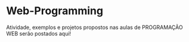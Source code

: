 # Web-Programming
Atividade, exemplos e projetos propostos nas aulas de PROGRAMAÇÃO WEB serão postados aqui!
